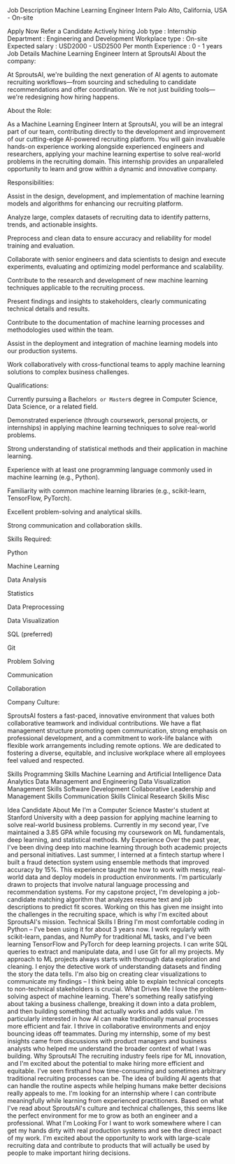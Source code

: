 Job Description
Machine Learning Engineer Intern
Palo Alto, California, USA - On-site

Apply Now
Refer a Candidate
Actively hiring
Job type :
Internship
Department :
Engineering and Development
Workplace type :
On-site
Expected salary :
USD2000 - USD2500 Per month
Experience :
0 - 1 years
Job Details
Machine Learning Engineer Intern at SproutsAI
About the company:

At SproutsAI, we're building the next generation of AI agents to automate recruiting workflows—from sourcing and scheduling to candidate recommendations and offer coordination. We`re not just building tools—we're redesigning how hiring happens.

About the Role:

As a Machine Learning Engineer Intern at SproutsAI, you will be an integral part of our team, contributing directly to the development and improvement of our cutting-edge AI-powered recruiting platform. You will gain invaluable hands-on experience working alongside experienced engineers and researchers, applying your machine learning expertise to solve real-world problems in the recruiting domain. This internship provides an unparalleled opportunity to learn and grow within a dynamic and innovative company.

Responsibilities:

Assist in the design, development, and implementation of machine learning models and algorithms for enhancing our recruiting platform.

Analyze large, complex datasets of recruiting data to identify patterns, trends, and actionable insights.

Preprocess and clean data to ensure accuracy and reliability for model training and evaluation.

Collaborate with senior engineers and data scientists to design and execute experiments, evaluating and optimizing model performance and scalability.

Contribute to the research and development of new machine learning techniques applicable to the recruiting process.

Present findings and insights to stakeholders, clearly communicating technical details and results.

Contribute to the documentation of machine learning processes and methodologies used within the team.

Assist in the deployment and integration of machine learning models into our production systems.

Work collaboratively with cross-functional teams to apply machine learning solutions to complex business challenges.

Qualifications:

Currently pursuing a Bachelor`s or Master`s degree in Computer Science, Data Science, or a related field.

Demonstrated experience (through coursework, personal projects, or internships) in applying machine learning techniques to solve real-world problems.

Strong understanding of statistical methods and their application in machine learning.

Experience with at least one programming language commonly used in machine learning (e.g., Python).

Familiarity with common machine learning libraries (e.g., scikit-learn, TensorFlow, PyTorch).

Excellent problem-solving and analytical skills.

Strong communication and collaboration skills.

Skills Required:

Python

Machine Learning

Data Analysis

Statistics

Data Preprocessing

Data Visualization

SQL (preferred)

Git

Problem Solving

Communication

Collaboration

Company Culture:

SproutsAI fosters a fast-paced, innovative environment that values both collaborative teamwork and individual contributions. We have a flat management structure promoting open communication, strong emphasis on professional development, and a commitment to work-life balance with flexible work arrangements including remote options. We are dedicated to fostering a diverse, equitable, and inclusive workplace where all employees feel valued and respected.


Skills
Programming Skills
Machine Learning and Artificial Intelligence
Data Analytics
Data Management and Engineering
Data Visualization
Management Skills
Software Development
Collaborative Leadership and Management Skills
Communication Skills
Clinical Research Skills
Misc


Idea Candidate
About Me
I'm a Computer Science Master's student at Stanford University with a deep passion for applying machine learning to solve real-world business problems. Currently in my second year, I've maintained a 3.85 GPA while focusing my coursework on ML fundamentals, deep learning, and statistical methods.
My Experience
Over the past year, I've been diving deep into machine learning through both academic projects and personal initiatives. Last summer, I interned at a fintech startup where I built a fraud detection system using ensemble methods that improved accuracy by 15%. This experience taught me how to work with messy, real-world data and deploy models in production environments.
I'm particularly drawn to projects that involve natural language processing and recommendation systems. For my capstone project, I'm developing a job-candidate matching algorithm that analyzes resume text and job descriptions to predict fit scores. Working on this has given me insight into the challenges in the recruiting space, which is why I'm excited about SproutsAI's mission.
Technical Skills I Bring
I'm most comfortable coding in Python – I've been using it for about 3 years now. I work regularly with scikit-learn, pandas, and NumPy for traditional ML tasks, and I've been learning TensorFlow and PyTorch for deep learning projects. I can write SQL queries to extract and manipulate data, and I use Git for all my projects.
My approach to ML projects always starts with thorough data exploration and cleaning. I enjoy the detective work of understanding datasets and finding the story the data tells. I'm also big on creating clear visualizations to communicate my findings – I think being able to explain technical concepts to non-technical stakeholders is crucial.
What Drives Me
I love the problem-solving aspect of machine learning. There's something really satisfying about taking a business challenge, breaking it down into a data problem, and then building something that actually works and adds value. I'm particularly interested in how AI can make traditionally manual processes more efficient and fair.
I thrive in collaborative environments and enjoy bouncing ideas off teammates. During my internship, some of my best insights came from discussions with product managers and business analysts who helped me understand the broader context of what I was building.
Why SproutsAI
The recruiting industry feels ripe for ML innovation, and I'm excited about the potential to make hiring more efficient and equitable. I've seen firsthand how time-consuming and sometimes arbitrary traditional recruiting processes can be. The idea of building AI agents that can handle the routine aspects while helping humans make better decisions really appeals to me.
I'm looking for an internship where I can contribute meaningfully while learning from experienced practitioners. Based on what I've read about SproutsAI's culture and technical challenges, this seems like the perfect environment for me to grow as both an engineer and a professional.
What I'm Looking For
I want to work somewhere where I can get my hands dirty with real production systems and see the direct impact of my work. I'm excited about the opportunity to work with large-scale recruiting data and contribute to products that will actually be used by people to make important hiring decisions.